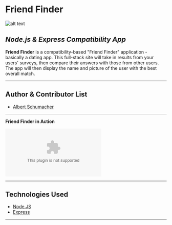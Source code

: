 # **Friend Finder**


![alt text](http://az616578.vo.msecnd.net/files/2016/07/24/636049171880072902-263997955_good-friends-best-friends.jpg)

## *Node.js & Express Compatibility App*


**Friend Finder** is a compatibility-based "Friend Finder" application - basically a dating app. This full-stack site will take in results from your users' surveys, then compare their answers with those from other users. The app will then display the name and picture of the user with the best overall match.

---

## Author & Contributor List


* [Albert Schumacher](github.com/ahs012) 

---

**Friend Finder in Action**

![Will be updated with Heroku Link When Ready](www.herokudokuoku.com)

---

## Technologies Used

* [Node.JS](https://nodejs.org/en/) 
* [Express](https://www.mysql.com/) 

---
